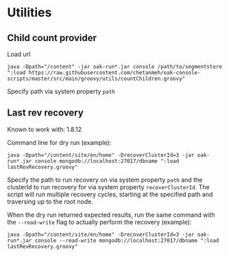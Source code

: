 # Utilities

## Child count provider

Load url

    java -Dpath="/content" -jar oak-run*.jar console /path/to/segmentstore ":load https://raw.githubusercontent.com/chetanmeh/oak-console-scripts/master/src/main/groovy/utils/countChildren.groovy"
    
Specify path via system property `path`

## Last rev recovery

Known to work with: 1.8.12

Command line for dry run (example):

    java -Dpath="/content/site/en/home" -DrecoverClusterId=3 -jar oak-run*.jar console mongodb://localhost:27017/dbname ":load lastRevRecovery.groovy"
    
Specify the path to run recovery on via system property `path` and the clusterId
to run recovery for via system property `recoverClusterId`. The script will run
multiple recovery cycles, starting at the specified path and traversing up to
the root node.

When the dry run returned expected results, run the same command with the
`--read-write` flag to actually perform the recovery (example):

    java -Dpath="/content/site/en/home" -DrecoverClusterId=3 -jar oak-run*.jar console --read-write mongodb://localhost:27017/dbname ":load lastRevRecovery.groovy"
